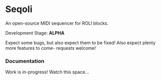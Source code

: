 # Seqoli

An open-source MIDI sequencer for ROLI blocks.

Development Stage: **ALPHA**

Expect some bugs, but also expect them to be fixed! Also expect plenty more features to come- requests welcome!

### Documentation
Work is in-progress! Watch this space...




